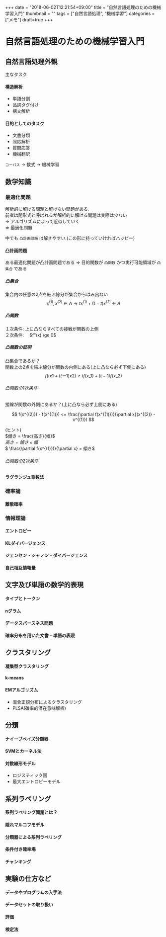 +++
date = "2018-06-02T12:21:54+09:00"
title = "自然言語処理のための機械学習入門"
thumbnail = ""
tags = ["自然言語処理", "機械学習"]
categories = ["メモ"]
draft=true
+++


# 自然言語処理のための機械学習入門

## 自然言語処理外観
主なタスク

#### 構造解析

- 単語分割
- 品詞タグ付け
- 構文解析

#### 目的としてのタスク

- 文書分類
- 照応解析
- 質問応答
- 機械翻訳

`コーパス` -> 数式 -> 機械学習

## 数学知識
### 最適化問題

解析的に解ける問題と解けない問題がある. \
前者は閉形式と呼ばれるが解析的に解ける問題は実際は少ない \
=> アルゴリズムによって近似していく \
=> 最適化問題

中でも `凸計画問題` は解きやすい.(この形に持っていければハッピー)

#### 凸計画問題
ある最適化問題が凸計画問題である
=> 目的関数が `凸関数` かつ実行可能領域が `凸集合` である

##### 凸集合
集合内の任意の2点を結ぶ線分が集合からはみ出ない \
$$
x^{(1)}, x^{(2)} \in A → tx^{(1)} + (1-t)x^{(2)} \in A
$$

##### 凸関数
１次条件: 上に凸ならすべての接戦が関数の上側 \
２次条件: 　$f"(x) \ge 0$

##### 凸関数の証明

凸集合であるか？ \
関数上の2点を結ぶ線分が関数の内側にある(上に凸なら必ず下側にある) \
$$
f(tx1 + (tー1)x2) \ge tf(x\_1) + (t-1)f(x\_2)
$$

###### 凸関数の1次条件
接線が関数の外側にあるか？(上に凸なら必ず上側にある)

$$
f(x^{(2)}) - f(x^{(1)}) <= \frac{\partial f(x^{(1)})}{\partial x}(x^{(2)} - x^{(1)})
$$

(ヒント) \
$傾き = \frac{高さ}{幅}$ \
$高さ = 傾き \times 幅$ \
$ \frac{\partial f(x^{(1)})}{\partial x} = 傾き$

###### 凸関数の2次条件


#### ラグランジュ乗数法

### 確率論
#### 離散確率

### 情報理論
#### エントロピー
#### KLダイバージェンス
#### ジェンセン・シャノン・ダイバージェンス
#### 自己相互情報量


## 文字及び単語の数学的表現
#### タイプとトークン
#### nグラム
#### データスパースネス問題
#### 確率分布を用いた文書・単語の表現

## クラスタリング
#### 凝集型クラスタリング
#### k-means
#### EMアルゴリズム
- 混合正規分布によるクラスタリング
- PLSA(確率的潜在意味解析)

## 分類
#### ナイーブベイズ分類器
#### SVMとカーネル法
#### 対数線形モデル
- ロジスティック回
- 最大エントロピーモデル

## 系列ラベリング
#### 系列ラベリング問題とは？
#### 隠れマルコフモデル
#### 分類器による系列ラベリング
#### 条件付き確率場
#### チャンキング

## 実験の仕方など
#### データやプログラムの入手法
#### データセットの取り扱い
#### 評価
#### 検定法


